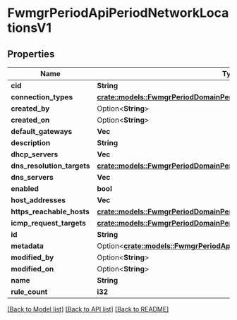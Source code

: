 # FwmgrPeriodApiPeriodNetworkLocationsV1

## Properties

Name | Type | Description | Notes
------------ | ------------- | ------------- | -------------
**cid** | **String** |  |
**connection_types** | [**crate::models::FwmgrPeriodDomainPeriodConnectionType**](fwmgr.domain.ConnectionType.md) |  |
**created_by** | Option<**String**> |  | [optional]
**created_on** | Option<**String**> |  | [optional]
**default_gateways** | **Vec<String>** |  |
**description** | **String** |  |
**dhcp_servers** | **Vec<String>** |  |
**dns_resolution_targets** | [**crate::models::FwmgrPeriodDomainPeriodDnsResolutionTargetsWithPolling**](fwmgr.domain.DNSResolutionTargetsWithPolling.md) |  |
**dns_servers** | **Vec<String>** |  |
**enabled** | **bool** |  |
**host_addresses** | **Vec<String>** |  |
**https_reachable_hosts** | [**crate::models::FwmgrPeriodDomainPeriodHttpsHostsWithPolling**](fwmgr.domain.HTTPSHostsWithPolling.md) |  |
**icmp_request_targets** | [**crate::models::FwmgrPeriodDomainPeriodIcmpTargetsWithPolling**](fwmgr.domain.ICMPTargetsWithPolling.md) |  |
**id** | **String** |  |
**metadata** | Option<[**crate::models::FwmgrPeriodApiPeriodNetworkLocationsMetadataV1**](fwmgr.api.NetworkLocationsMetadataV1.md)> |  | [optional]
**modified_by** | Option<**String**> |  | [optional]
**modified_on** | Option<**String**> |  | [optional]
**name** | **String** |  |
**rule_count** | **i32** |  |

[[Back to Model list]](./README.md#documentation-for-models) [[Back to API list]](./README.md#documentation-for-api-endpoints) [[Back to README]](../README.md)
